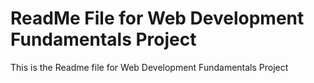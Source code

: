 # ReadMe File for Web Development Fundamentals Project

This is the Readme file for Web Development Fundamentals Project